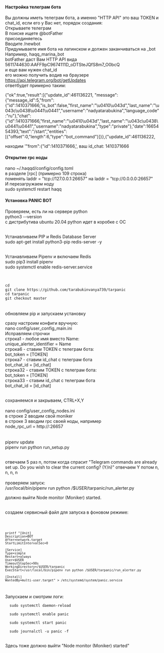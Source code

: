 <h4>Настройка телеграм бота</h4>
Вы должны иметь телеграм бота, а именно "HTTP API" это ваш TOKEN и chat_id, если его у Вас нет, порядок создания:<br>
Открываете телеграм<br>
В поиске ищете @botFather<br>
присоединяетесь<br>
Вводите /newbot <br>
Придумываете имя бота на латинском и должен заканчиваться на _bot <br>
Например, haqq_marina_bot <br>
botFather даст Вам HTTP API  вида <br>
5611744630:AAFF9pC9674111D_oDTSteJQfS8m7_O0bcQ <br>
и еще вам нужен chat_id <br>
его можно получить водив на браузере <a href="#">https://api.telegram.org/bot<HTTP API>/getUpdates</a> <br>
ответбудет примерно таким:<br>

{"ok":true,"result":[{"update_id":461136221,
"message":{"message_id":5,"from":{"id":1410371666,"is_bot":false,"first_name":"\u0410\u043d","last_name":"\u043c\u0438\u0441\u0441","username":"nadyatarabukina","language_code":"ru"},"chat":{"id":1410371666,"first_name":"\u0410\u043d","last_name":"\u043c\u0438\u0441\u0441","username":"nadyatarabukina","type":"private"},"date":1665454393,"text":"/start","entities":[{"offset":0,"length":6,"type":"bot_command"}]}},{"update_id":461136222,<br>

находим '"from":{"id":1410371666,', ваш id_chat: 1410371666<br>

  <h4>Открытие rpc ноды</h4>

nano ~/.haqqd/config/config.toml<br>
в разделе [rpc] (примерно 109 строка)<br>
поменять laddr = "tcp://127.0.0.1:26657" на laddr = "tcp://0.0.0.0:26657"<br>
И перезагружаем ноду<br>
sudo systemctl restart haqq<br>
  
  <h4>Установка PANIC BOT</h4>

Проверяем, есть ли на сервере python<br>
python3 --version<br>
с дистрибутива ubuntu 20.04 python идет в коробке с ОС<br><br>

Устанавливаем PIP и Redis Database Server<br>
sudo apt-get install python3-pip redis-server -y<br><br>

Устанавливаем Pipenv и включаем Redis<br>
sudo pip3 install pipenv<br>
sudo systemctl enable redis-server.service<br><br>

<code>
cd
git clone https://github.com/tarabukinvanya739/tarpanic
cd tarpanic
git checkout master
</code>
<br><br>
обновляем pip и запускаем установку<br>

сразу настроим конфиги вручную:<br>
nano config/user_config_main.ini<br>
Исправляем строчки<br>
строка1 - любое имя вместо Name:<br>
unique_alerter_identifier = Name <br>
строка6 - ставим TOKEN с телеграм бота:<br>
bot_token = [TOKEN] <br>
строка7 - ставим id_chat с телеграм бота<br>
bot_chat_id = [id_chat]<br>
строка32 - ставим TOKEN с телеграм бота:<br>
bot_token = [TOKEN]<br>
строка33 - ставим id_chat с телеграм бота<br>
bot_chat_id = [id_chat]<br><br>

сохраняемся и закрываем, CTRL+X,Y<br>
<br>
nano config/user_config_nodes.ini<br>
в строке 2 вводим свой moniker<br>
в строке 3 вводим rpc своей ноды, например<br>
node_rpc_url = http://<ip>:26657<br>
<br><br>
pipenv update<br>
pipenv run python run_setup.py<br><br>

отвечаем 5 раз n, потом когда спрасит "Telegram commands are already set up. Do you wish to clear the current config? (Y/n)" отвечаем Y
потом n, n, n, n
<br><br>
проверяем запуск:<br>
/usr/local/bin/pipenv run python /$USER/tarpanic/run_alerter.py<br>

должно выйти Node monitor (Moniker) started.<br><br>

создаем сервисный файл для запуска в фоновом режиме:<br>
  
<code>
  
    printf "[Unit]
    Description=BOT
    After=network.target
    StartLimitIntervalSec=0

    [Service]
    Type=simple
    Restart=always
    User=$USER
    TimeoutStopSec=90s
    WorkingDirectory=/$USER/tarpanic
    ExecStart=/usr/local/bin/pipenv run python /$USER/tarpanic/run_alerter.py
  
    [Install]
    WantedBy=multi-user.target" > /etc/systemd/system/panic.service 
  
 </code>
  <br>
Запускаем и смотрим логи:<br>
<code>
  sudo systemctl daemon-reload<br>
  sudo systemctl enable panic<br>
  sudo systemctl start panic<br>
  sudo journalctl -u panic -f<br>
</code><br>
Здесь тоже должно выйти "Node monitor (Moniker) started"
